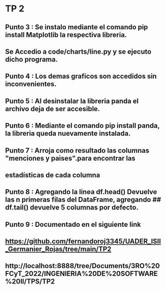 # TP 2 
## Punto 3 : Se instalo mediante el comando pip install Matplotlib la respectiva libreria.
##           Se Accedio a code/charts/line.py y se ejecuto dicho programa.
## Punto 4 : Los demas graficos son accedidos sin inconvenientes.
## Punto 5 : Al desinstalar la libreria panda el archivo deja de ser accesible.
## Punto 6 : Mediante el comando pip install panda, la libreria queda nuevamente instalada.
## Punto 7 : Arroja como resultado las columnas "menciones y paises".para encontrar las 
##           estadísticas de cada columna
## Punto 8 : Agregando la linea df.head() Devuelve las n primeras filas del DataFrame, agregando ## df.tail() devuelve 5 columnas por defecto.
## Punto 9 : Documentado en el siguiente link 

## https://github.com/fernandoroj3345/UADER_ISII_Germanier_Rojas/tree/main/TP2

## http://localhost:8888/tree/Documents/3RO%20FCyT_2022/INGENIERIA%20DE%20SOFTWARE%20II/TPS/TP2

